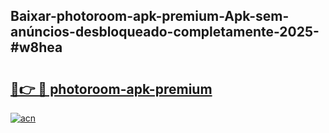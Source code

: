 ## Baixar-photoroom-apk-premium-Apk-sem-anúncios-desbloqueado-completamente-2025-#w8hea

# <h2><a href="https://ainizakaria.my?title=photoroom-apk-premium&ref=20M">🔗👉 🔴 photoroom-apk-premium</a></h2>

[![acn](https://github.com/user-attachments/assets/0f9c940e-d8b0-45ae-aac7-cd30a18b3e1c)](https://ainizakaria.my?title=photoroom-apk-premium&ref=20M)

